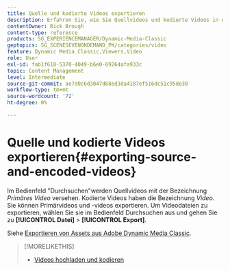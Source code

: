 ```yaml
---
title: Quelle und kodierte Videos exportieren
description: Erfahren Sie, wie Sie Quellvideos und kodierte Videos in Adobe Dynamic Media Classic exportieren.
contentOwner: Rick Brough
content-type: reference
products: SG_EXPERIENCEMANAGER/Dynamic-Media-Classic
geptopics: SG_SCENESEVENONDEMAND_PK/categories/video
feature: Dynamic Media Classic,Viewers,Video
role: User
exl-id: fab1f618-5370-4049-b6e0-69264afa933c
topic: Content Management
level: Intermediate
source-git-commit: ae7d0c6d3047d68ed3da4187ef516dc51c95de30
workflow-type: tm+mt
source-wordcount: '72'
ht-degree: 0%

---
```


# Quelle und kodierte Videos exportieren{#exporting-source-and-encoded-videos}

Im Bedienfeld &quot;Durchsuchen&quot;werden Quellvideos mit der Bezeichnung *Primäres Video* versehen. Kodierte Videos haben die Bezeichnung *Video*. Sie können Primärvideos und -videos exportieren. Um Videodateien zu exportieren, wählen Sie sie im Bedienfeld Durchsuchen aus und gehen Sie zu **[!UICONTROL Datei]** > **[!UICONTROL Export]**.

Siehe [Exportieren von Assets aus Adobe Dynamic Media Classic](exporting-assets-from-dmc.md#exporting-assets-from-dmc).

>[!MORELIKETHIS]
>
>* [Videos hochladen und kodieren](uploading-encoding-videos.md#uploading_and_encoding_videos)
